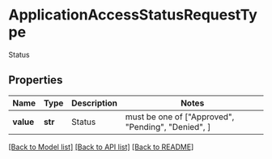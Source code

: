 # ApplicationAccessStatusRequestType

Status

## Properties
Name | Type | Description | Notes
------------ | ------------- | ------------- | -------------
**value** | **str** | Status |  must be one of ["Approved", "Pending", "Denied", ]

[[Back to Model list]](../README.md#documentation-for-models) [[Back to API list]](../README.md#documentation-for-api-endpoints) [[Back to README]](../README.md)


